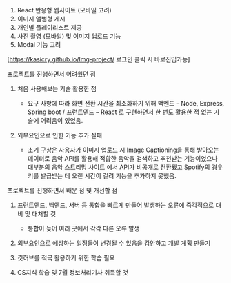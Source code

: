 1. React 반응형 웹사이트 (모바일 고려)
2. 이미지 앨범형 게시
3. 개인별 플레이리스트 제공
4. 사진 촬영 (모바일) 및 이미지 업로드 기능
5. Modal 기능 고려

[https://kasicry.github.io/Img-project/   로그인 클릭 시 바로진입가능]


프로젝트를 진행하면서 어려웠던 점



1. 처음 사용해보는 기술 활용한 점
    - 요구 사항에 따라 화면 전환 시간을 최소화하기 위해 백엔드 – Node, Express, Spring boot / 프런트엔드 – React 로 구현하면서 한 번도 활용한 적 없는 기술에 어려움이 있었음.

2. 외부요인으로 인한 기능 추가 실패
    - 초기 구상은 사용자가 이미지 업로드 시 Image Captioning을 통해 받아오는 데이터로 음악 API를 활용해 적합한 음악을 검색하고 추천받는 기능이었으나 대부분의 음악 스트리밍 사이트       에서 API가 비공개로 전환됐고 Spotify의 경우 키를 발급받는 데 오랜 시간이 걸려 기능을 추가하지 못했음.


프로젝트를 진행하면서 배운 점 및 개선할 점



1. 프런트엔드, 백엔드, 서버 등 통합을 빠르게 만들어 발생하는 오류에 즉각적으로 대비 및 대처할 것
    - 통합이 늦어 여러 곳에서 각각 다른 오류 발생

2. 외부요인으로 예상하는 일정들이 변경될 수 있음을 감안하고 개발 계획 만들기

3. 깃허브를 적극 활용하기 위한 학습 필요

4. CS지식 학습 및 7월 정보처리기사 취득할 것





